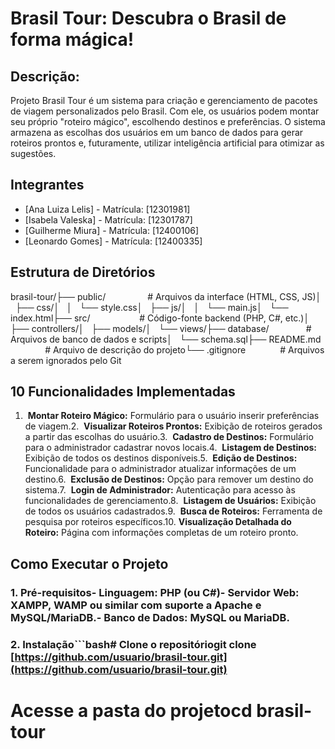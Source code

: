 # Brasil Tour: Descubra o Brasil de forma mágica!

## Descrição:
Projeto Brasil Tour é um sistema para criação e gerenciamento de pacotes de viagem personalizados pelo Brasil. Com ele, os usuários podem montar seu próprio "roteiro mágico", escolhendo destinos e preferências. O sistema armazena as escolhas dos usuários em um banco de dados para gerar roteiros prontos e, futuramente, utilizar inteligência artificial para otimizar as sugestões.

## Integrantes
- [Ana Luiza Lelis] - Matrícula: [12301981]
- [Isabela Valeska] - Matrícula: [12301787]
- [Guilherme Miura] - Matrícula: [12400106]
- [Leonardo Gomes] - Matrícula: [12400335]
## Estrutura de Diretórios
brasil-tour/├── public/                 # Arquivos da interface (HTML, CSS, JS)│   ├── css/│   │   └── style.css│   ├── js/│   │   └── main.js│   └── index.html├── src/                    # Código-fonte backend (PHP, C#, etc.)│   ├── controllers/│   ├── models/│   └── views/├── database/               # Arquivos de banco de dados e scripts│   └── schema.sql├── README.md               # Arquivo de descrição do projeto└── .gitignore              # Arquivos a serem ignorados pelo Git

## 10 Funcionalidades Implementadas
1.  **Montar Roteiro Mágico:** Formulário para o usuário inserir preferências de viagem.2.  **Visualizar Roteiros Prontos:** Exibição de roteiros gerados a partir das escolhas do usuário.3.  **Cadastro de Destinos:** Formulário para o administrador cadastrar novos locais.4.  **Listagem de Destinos:** Exibição de todos os destinos disponíveis.5.  **Edição de Destinos:** Funcionalidade para o administrador atualizar informações de um destino.6.  **Exclusão de Destinos:** Opção para remover um destino do sistema.7.  **Login de Administrador:** Autenticação para acesso às funcionalidades de gerenciamento.8.  **Listagem de Usuários:** Exibição de todos os usuários cadastrados.9.  **Busca de Roteiros:** Ferramenta de pesquisa por roteiros específicos.10. **Visualização Detalhada do Roteiro:** Página com informações completas de um roteiro pronto.
## Como Executar o Projeto
### 1. Pré-requisitos- **Linguagem:** PHP (ou C#)- **Servidor Web:** XAMPP, WAMP ou similar com suporte a Apache e MySQL/MariaDB.- **Banco de Dados:** MySQL ou MariaDB.
### 2. Instalação```bash# Clone o repositóriogit clone [https://github.com/usuario/brasil-tour.git](https://github.com/usuario/brasil-tour.git)
# Acesse a pasta do projetocd brasil-tour
